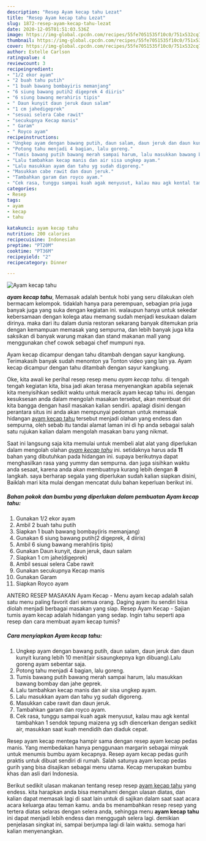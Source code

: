 ```yaml
---
description: "Resep Ayam kecap tahu Lezat"
title: "Resep Ayam kecap tahu Lezat"
slug: 1872-resep-ayam-kecap-tahu-lezat
date: 2020-12-05T01:51:03.536Z
image: https://img-global.cpcdn.com/recipes/55fe7051535f10c0/751x532cq70/ayam-kecap-tahu-foto-resep-utama.jpg
thumbnail: https://img-global.cpcdn.com/recipes/55fe7051535f10c0/751x532cq70/ayam-kecap-tahu-foto-resep-utama.jpg
cover: https://img-global.cpcdn.com/recipes/55fe7051535f10c0/751x532cq70/ayam-kecap-tahu-foto-resep-utama.jpg
author: Estelle Carlson
ratingvalue: 4
reviewcount: 3
recipeingredient:
- "1/2 ekor ayam"
- "2 buah tahu putih"
- "1 buah bawang bombayiris memanjang"
- "6 siung bawang putih2 digeprek 4 diiris"
- "6 siung bawang merahiris tipis"
- " Daun kunyit daun jeruk daun salam"
- "1 cm jahedigeprek"
- "sesuai selera Cabe rawit"
- "secukupnya Kecap manis"
- " Garam"
- " Royco ayam"
recipeinstructions:
- "Ungkep ayam dengan bawang putih, daun salam, daun jeruk dan daun kunyit kurang lebih 10 menit(air sisaungkepnya kgn dibuang).Lalu goreng ayam sebentar saja."
- "Potong tahu menjadi 4 bagian, lalu goreng."
- "Tumis bawang putih bawang merah sampai harum, lalu masukkan bawang bombay dan jahe geprek."
- "Lalu tambahkan kecap manis dan air sisa ungkep ayam."
- "Lalu masukkan ayam dan tahu yg sudah digoreng."
- "Masukkan cabe rawit dan daun jeruk."
- "Tambahkan garam dan royco ayam."
- "Cek rasa, tunggu sampai kuah agak menyusut, kalau mau agk kental tambahkan 1 sendok tepung maizena yg sdh diencerkan dengan sedikit air, masukkan saat kuah mendidih dan diaduk cepat."
categories:
- Resep
tags:
- ayam
- kecap
- tahu

katakunci: ayam kecap tahu 
nutrition: 200 calories
recipecuisine: Indonesian
preptime: "PT20M"
cooktime: "PT36M"
recipeyield: "2"
recipecategory: Dinner

---
```



![Ayam kecap tahu](https://img-global.cpcdn.com/recipes/55fe7051535f10c0/751x532cq70/ayam-kecap-tahu-foto-resep-utama.jpg)

<b><i>ayam kecap tahu</i></b>, Memasak adalah bentuk hobi yang seru dilakukan oleh bermacam kelompok. tidaklah hanya para perempuan, sebagian pria juga banyak juga yang suka dengan kegiatan ini. walaupun hanya untuk sekedar kebersamaan dengan kolega atau memang sudah menjadi kesukaan dalam dirinya. maka dari itu dalam dunia restoran sekarang banyak ditemukan pria dengan kemampuan memasak yang sempurna, dan lebih banyak juga kita saksikan di banyak warung makan dan stand makanan mall yang menggunakan chef cowok sebagai chef mumpuni nya.

Ayam kecap dicampur dengan tahu ditambah dengan sayur kangkung. Terimakasih banyak sudah menonton ya Tonton video yang lain ya. Ayam kecap dicampur dengan tahu ditambah dengan sayur kangkung.

Oke, kita awali ke perihal resep resep menu <i>ayam kecap tahu</i>. di tengah tengah kegiatan kita, bisa jadi akan terasa menyenangkan apabila sejenak kita menyisihkan sedikit waktu untuk meracik ayam kecap tahu ini. dengan kesuksesan anda dalam mengolah masakan tersebut, akan membuat diri kita bangga dengan hasil masakan kalian sendiri. apalagi disini dengan perantara situs ini anda akan mempunyai pedoman untuk memasak hidangan <u>ayam kecap tahu</u> tersebut menjadi olahan yang endess dan sempurna, oleh sebab itu tandai alamat laman ini di hp anda sebagai salah satu rujukan kalian dalam mengolah masakan baru yang nikmat.


Saat ini langsung saja kita memulai untuk membeli alat alat yang diperlukan dalam mengolah olahan <u><i>ayam kecap tahu</i></u> ini. setidaknya harus ada <b>11</b> bahan yang dibutuhkan pada hidangan ini. supaya berikutnya dapat menghasilkan rasa yang yummy dan sempurna. dan juga sisihkan waktu anda sesaat, karena anda akan membuatnya kurang lebih dengan <b>8</b> langkah. saya berharap segala yang diperlukan sudah kalian siapkan disini, Baiklah mari kita mulai dengan mencatat dulu bahan keperluan berikut ini.

<!--inarticleads1-->

##### Bahan pokok dan bumbu yang diperlukan dalam pembuatan Ayam kecap tahu:

1. Gunakan 1/2 ekor ayam
1. Ambil 2 buah tahu putih
1. Siapkan 1 buah bawang bombay(iris memanjang)
1. Gunakan 6 siung bawang putih(2 digeprek, 4 diiris)
1. Ambil 6 siung bawang merah(iris tipis)
1. Gunakan  Daun kunyit, daun jeruk, daun salam
1. Siapkan 1 cm jahe(digeprek)
1. Ambil sesuai selera Cabe rawit
1. Gunakan secukupnya Kecap manis
1. Gunakan  Garam
1. Siapkan  Royco ayam


ANTERO RESEP MASAKAN Ayam Kecap - Menu ayam kecap adalah salah satu menu paling favorit dari semua orang. Daging ayam itu sendiri bisa diolah menjadi berbagai masakan yang siap. Resep Ayam Kecap - Sajian tumis ayam kecap adalah hidangan yang sedap. Ingin tahu seperti apa resep dan cara membuat ayam kecap tumis? 

<!--inarticleads2-->

##### Cara menyiapkan Ayam kecap tahu:

1. Ungkep ayam dengan bawang putih, daun salam, daun jeruk dan daun kunyit kurang lebih 10 menit(air sisaungkepnya kgn dibuang).Lalu goreng ayam sebentar saja.
1. Potong tahu menjadi 4 bagian, lalu goreng.
1. Tumis bawang putih bawang merah sampai harum, lalu masukkan bawang bombay dan jahe geprek.
1. Lalu tambahkan kecap manis dan air sisa ungkep ayam.
1. Lalu masukkan ayam dan tahu yg sudah digoreng.
1. Masukkan cabe rawit dan daun jeruk.
1. Tambahkan garam dan royco ayam.
1. Cek rasa, tunggu sampai kuah agak menyusut, kalau mau agk kental tambahkan 1 sendok tepung maizena yg sdh diencerkan dengan sedikit air, masukkan saat kuah mendidih dan diaduk cepat.


Resep ayam kecap mentega hampir sama dengan resep ayam kecap pedas manis. Yang membedakan hanya penggunaan margarin sebagai minyak untuk menumis bumbu ayam kecapnya. Resep ayam kecap pedas gurih praktis untuk dibuat sendiri di rumah. Salah satunya ayam kecap pedas gurih yang bisa disajikan sebagai menu utama. Kecap merupakan bumbu khas dan asli dari Indonesia. 

Berikut sedikit ulasan makanan tentang resep resep <u>ayam kecap tahu</u> yang endess. kita harapkan anda bisa memahami dengan ulasan diatas, dan kalian dapat memasak lagi di saat lain untuk di sajikan dalam saat saat acara acara keluarga atau teman kamu. anda bs menambahkan resep resep yang tertera diatas selaras dengan selera anda, sehingga menu <b>ayam kecap tahu</b> ini dapat menjadi lebih endess dan menggugah selera lagi. demikian penjelasan singkat ini, sampai berjumpa lagi di lain waktu. semoga hari kalian menyenangkan.
